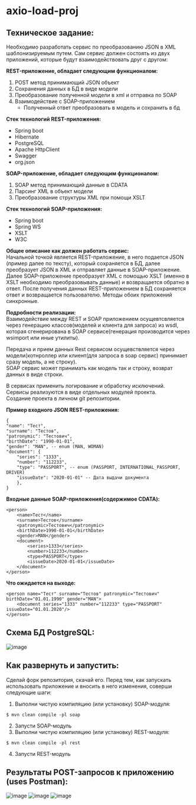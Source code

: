 # axio-load-proj

## Техническое задание:
Необходимо разработать сервис по преобразованию JSON в XML шаблонизируемым путем.
Сам сервис должен состоять из двух приложений, которые будут взаимодействовать друг с другом:

**REST-приложение, обладает следующим функционалом:**
   1. POST метод принимающий JSON объект
   2. Сохранения данных в БД в виде модели
   3. Преобразование полученной модели в xml и отправка по SOAP
   4. Взаимодействие с SOAP-приложением
      * Полученный ответ преобразовать в модель и сохранить в бд

**Стек технологий REST-приложения:**
   * Spring boot
   * Hibernate
   * PostgreSQL
   * Apache HttpClient
   * Swagger
   * org.json

**SOAP-приложение, обладает следующим функционалом:**
   1. SOAP метод принимающий данные в CDATA
   2. Парсинг XML в объект модели
   3. Преобразование структуры XML при помощи XSLT

**Стек технологий SOAP-приложения:**
   * Spring boot
   * Spring WS
   * XSLT
   * W3C


**Общее описание как должен работать сервис:** \
Начальной точкой является REST-приложение, в него подается JSON (пример далее по тексту), который сохраняется в БД, далее преобразует JSON в XML и отправляет данные в SOAP-приложение. Далее SOAP-приложение преобразует XML с помощью XSLT (именно в XSLT необходимо преобразовывать данные) и возвращается обратно в ответ. После получения данных REST-приложением в БД сохраняется ответ и возвращается пользователю. Методы обоих приложений синхронные.

**Подробности реализации:** \
Взаимодействие между REST и SOAP приложением осущевтсвляется через генерацию классов(моделей и клиента для запроса) из wsdl, которая сгенерирована в SOAP сервисе(генерация производится через wsimport или иные утилиты).

Передача и прием данных Rest сервисом осущевствляется через модели(котнроллер или клиент(для запроса в soap сервис) принимает сразу модель, а не строку). \
SOAP сервис может принимать как модель так и строку, возврат данных в виде строки.

В сервисах применить логирование и обработку исключений. \
Сервисы реализуются в виде отдельных модулей проекта. \
Создание проекта в личном git репозитории. 

**Пример входного JSON REST-приложения:**

    {
    "name": "Тест",
    "surname": "Тестов",
    "patronymic": "Тестович",
    "birthDate": "1990-01-01",
    "gender": "MAN", -- enum (MAN, WOMAN)
    "document": {
        "series": "1333",
        "number": "112233",
        "type": "PASSPORT", -- enum (PASSPORT, INTERNATIONAL_PASSPORT, DRIVER)
        "issueDate": "2020-01-01" -- Дата выдачи документа
        },
    }

**Входные данные SOAP-приложения(содержимое CDATA):**

    <person>
        <name>Тест</name>
        <surname>Тестов</surname>
        <patronymic>Тестович</patronymic>
        <birthDate>1990-01-01</birthDate>
        <gender>MAN</gender>
        <document>
            <series>1333</series>
            <number>112233</number>
            <type>PASSPORT</type>
            <issueDate>2020-01-01</issueDate>
        </document>
    </person>

**Что ожидается на выходе:**
    
    <person name="Тест" surname="Тестов" patronymic="Тестович" birthDate="01.01.1990" gender="MAN">
        <document series="1333" number="112233" type="PASSPORT" issueDate="01.01.2020"/>
    </person>

## Схема БД PostgreSQL:
![image](https://github.com/NikiTuz18/axio-load-proj/assets/104133517/e71c69f2-69f3-4267-b0dd-d23618e7b2fd)

## Как развернуть и запустить:
Сделай форк репозитория, скачай его. Перед тем, как запускать использовать приложение и вносить в него изменения, соверши следующие шаги:
   1. Выполни чистую компиляцию (или установку) SOAP-модуля:

    $ mvn clean compile -pl soap
   2. Запусти SOAP-модуль
   3. Выполни чистую компиляцию (или установку) REST-модуля:

    $ mvn clean compile -pl rest
   4. Запусти REST-модуль

## Результаты POST-запросов к приложению (uses Postman):
![image](https://github.com/NikiTuz18/axio-load-proj/assets/104133517/9dfe5def-e2dd-4cf3-b56e-9b1e340c7023)
![image](https://github.com/NikiTuz18/axio-load-proj/assets/104133517/83be1906-fa7c-400a-855d-16447356871c)
![image](https://github.com/NikiTuz18/axio-load-proj/assets/104133517/886f5546-b04b-4c7c-886c-39a3d0762645)

